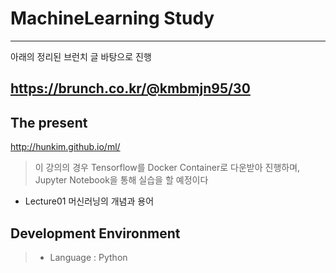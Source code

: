 # MachineLearning Study
---
아래의 정리된 브런치 글 바탕으로 진행

<https://brunch.co.kr/@kmbmjn95/30>
---

## The present
<http://hunkim.github.io/ml/>
> 이 강의의 경우 Tensorflow를 Docker Container로 다운받아 진행하며,
> Jupyter Notebook을 통해 실습을 할 예정이다  

- Lecture01 머신러닝의 개념과 용어

## Development Environment
> - Language : Python
